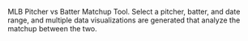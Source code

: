 MLB Pitcher vs Batter Matchup Tool. Select a pitcher, batter, and date range, and multiple data visualizations are generated that analyze the matchup between the two.

